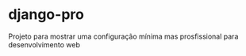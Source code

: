 # django-pro
Projeto para mostrar uma configuração mínima mas prosfissional para desenvolvimento web
